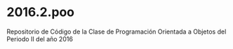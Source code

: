 # 2016.2.poo
Repositorio de Código de la Clase de Programación Orientada a Objetos del Periodo II del año 2016
